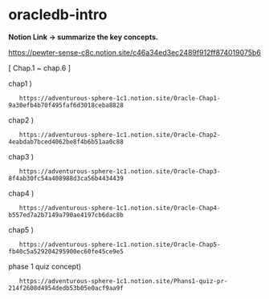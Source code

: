 # oracledb-intro

**Notion Link -> summarize the key concepts.**

https://pewter-sense-c8c.notion.site/c46a34ed3ec2489f912ff874019075b6

[ Chap.1 ~ chap.6 ]

chap1 )  

       https://adventurous-sphere-1c1.notion.site/Oracle-Chap1-9a30efb4b70f495faf6d3018ceba8828

chap2 )  

       https://adventurous-sphere-1c1.notion.site/Oracle-Chap2-4eabdab7bced4062be8f4b6b51aa0c88
       
chap3 )  

       https://adventurous-sphere-1c1.notion.site/Oracle-Chap3-8f4ab30fc54a408988d3ca56b4434439
       
chap4 )
     
       https://adventurous-sphere-1c1.notion.site/Oracle-Chap4-b557ed7a2b7149a790ae4197cb6dac8b

chap5 )

       https://adventurous-sphere-1c1.notion.site/Oracle-Chap5-fb40c5a529204295900ec60fe45ce9e5
       
       
phase 1 quiz concept)

       https://adventurous-sphere-1c1.notion.site/Phans1-quiz-pr-214f2608d4954dedb53b05e0acf9aa9f
